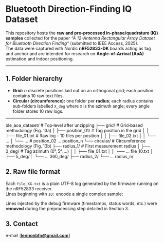 # Bluetooth Direction-Finding IQ Dataset

This repository hosts the **raw and pre-processed in-phase/quadrature (IQ) samples** collected for the paper *“A 12-Antenna Rectangular Array Dataset for Bluetooth Direction Finding”* (submitted to IEEE Access, 2025).  
The data were captured with Nordic **nRF52833-DK** boards acting as tag and anchor and are intended for research on **Angle-of-Arrival (AoA)** estimation and indoor positioning.

---

## 1. Folder hierarchy


- **Grid:** *n* discrete positions laid out on an orthogonal grid; each position contains 10 raw text files.  
- **Circular (circumference):** one folder per **radius**; each radius contains sub-folders labelled `X_deg` where `X` is the azimuth angle; every angle folder stores 10 raw logs.

---
ble_aoa_dataset/               # Top‑level after unzipping
├── grid/                      # Grid‑based methodology (Fig. 13a)
│   ├── position_01/           # Tag position in the grid
│   │   ├── file_01.txt        # Raw log – 10 files per position
│   │   ├── file_02.txt
│   │   └── …
│   └── …                      # position_02 … position_n
└── circular/                  # Circumference methodology (Fig. 13b)
    ├── radius_1/              # First measurement radius
    │   ├── 0_deg/             # Tag azimuth (0°, 5°, …)
    │   │   ├── file_01.txt
    │   │   └── … file_10.txt
    │   ├── 5_deg/
    │   └── … 360_deg/
    ├── radius_2/
    └── … radius_n/
    
## 2. Raw file format

Each `file_XX.txt` is a plain UTF-8 log generated by the firmware running on the nRF52833 receiver.  
Lines beginning with `IQ:` encode a single complex sample:


Lines injected by the debug firmware (timestamps, status words, etc.) were **removed** during the preprocessing step detailed in Section 3.


## 3. Contact

e-mail [**lennonbfn@gmail.com**]


